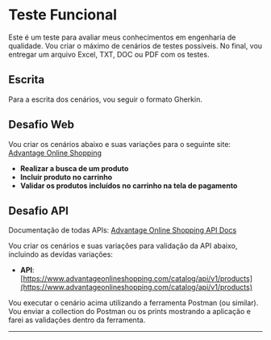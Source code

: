 # Teste Funcional

Este é um teste para avaliar meus conhecimentos em engenharia de qualidade. Vou criar o máximo de cenários de testes possíveis. No final, vou entregar um arquivo Excel, TXT, DOC ou PDF com os testes.

## Escrita

Para a escrita dos cenários, vou seguir o formato Gherkin.

## Desafio Web

Vou criar os cenários abaixo e suas variações para o seguinte site: [Advantage Online Shopping](https://advantageonlineshopping.com/#/)

- **Realizar a busca de um produto**
- **Incluir produto no carrinho**
- **Validar os produtos incluídos no carrinho na tela de pagamento**

## Desafio API

Documentação de todas APIs: [Advantage Online Shopping API Docs](https://www.advantageonlineshopping.com/api/docs/)

Vou criar os cenários e suas variações para validação da API abaixo, incluindo as devidas variações:

- **API**: [https://www.advantageonlineshopping.com/catalog/api/v1/products](https://www.advantageonlineshopping.com/catalog/api/v1/products)

Vou executar o cenário acima utilizando a ferramenta Postman (ou similar). Vou enviar a collection do Postman ou os prints mostrando a aplicação e farei as validações dentro da ferramenta.

---

